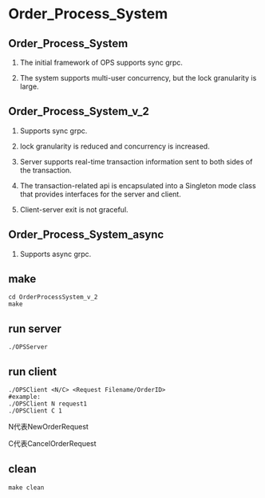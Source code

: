 # Order_Process_System
## Order_Process_System
1. The initial framework of OPS supports sync grpc. 

2. The system supports multi-user concurrency, but the lock granularity is large.
## Order_Process_System_v_2
1. Supports sync grpc. 

2. lock granularity is reduced and concurrency is increased. 

3. Server supports real-time transaction information sent to both sides of the transaction. 

4. The transaction-related api is encapsulated into a Singleton mode class that provides interfaces for the server and client.

5. Client-server exit is not graceful.

## Order_Process_System_async
1. Supports async grpc. 
## make
```
cd OrderProcessSystem_v_2
make
```
## run server
```
./OPSServer
```
## run client
```
./OPSClient <N/C> <Request Filename/OrderID>
#example:
./OPSClient N request1
./OPSClient C 1
```
N代表NewOrderRequest

C代表CancelOrderRequest

## clean
```
make clean
```
